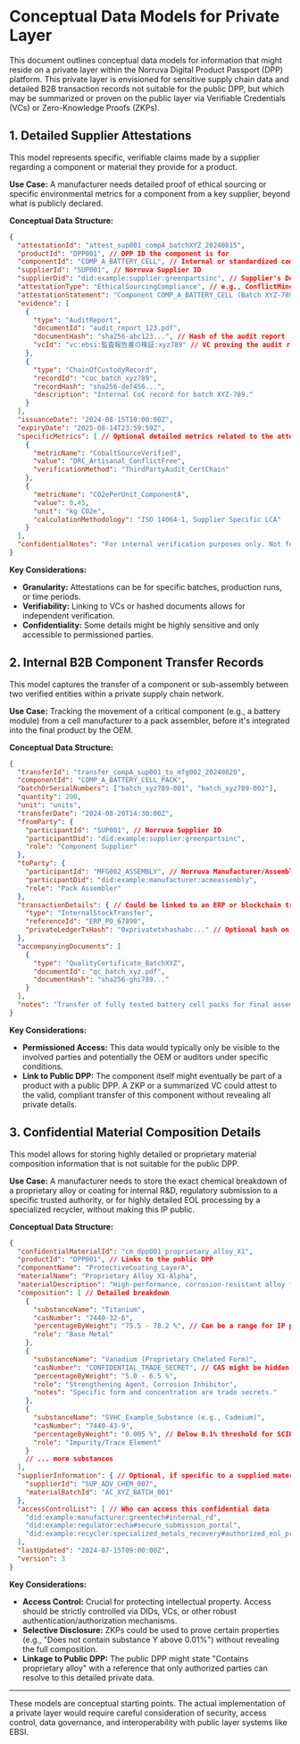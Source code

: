 
# Conceptual Data Models for Private Layer

This document outlines conceptual data models for information that might reside on a private layer within the Norruva Digital Product Passport (DPP) platform. This private layer is envisioned for sensitive supply chain data and detailed B2B transaction records not suitable for the public DPP, but which may be summarized or proven on the public layer via Verifiable Credentials (VCs) or Zero-Knowledge Proofs (ZKPs).

## 1. Detailed Supplier Attestations

This model represents specific, verifiable claims made by a supplier regarding a component or material they provide for a product.

**Use Case:** A manufacturer needs detailed proof of ethical sourcing or specific environmental metrics for a component from a key supplier, beyond what is publicly declared.

**Conceptual Data Structure:**

```json
{
  "attestationId": "attest_sup001_compA_batchXYZ_20240815",
  "productId": "DPP001", // DPP ID the component is for
  "componentId": "COMP_A_BATTERY_CELL", // Internal or standardized component ID
  "supplierId": "SUP001", // Norruva Supplier ID
  "supplierDid": "did:example:supplier:greenpartsinc", // Supplier's Decentralized Identifier
  "attestationType": "EthicalSourcingCompliance", // e.g., ConflictMinerals, FairLabor, AnimalWelfare
  "attestationStatement": "Component COMP_A_BATTERY_CELL (Batch XYZ-789) sourced and processed in compliance with OECD Due Diligence Guidance for Responsible Supply Chains of Minerals from Conflict-Affected and High-Risk Areas.",
  "evidence": [
    {
      "type": "AuditReport",
      "documentId": "audit_report_123.pdf",
      "documentHash": "sha256-abc123...", // Hash of the audit report
      "vcId": "vc:ebsi:監査報告書の検証:xyz789" // VC proving the audit report's authenticity
    },
    {
      "type": "ChainOfCustodyRecord",
      "recordId": "coc_batch_xyz789",
      "recordHash": "sha256-def456...",
      "description": "Internal CoC record for batch XYZ-789."
    }
  ],
  "issuanceDate": "2024-08-15T10:00:00Z",
  "expiryDate": "2025-08-14T23:59:59Z",
  "specificMetrics": [ // Optional detailed metrics related to the attestation
    {
      "metricName": "CobaltSourceVerified",
      "value": "DRC_Artisanal_ConflictFree",
      "verificationMethod": "ThirdPartyAudit_CertChain"
    },
    {
      "metricName": "CO2ePerUnit_ComponentA",
      "value": 0.45,
      "unit": "kg CO2e",
      "calculationMethodology": "ISO 14064-1, Supplier Specific LCA"
    }
  ],
  "confidentialNotes": "For internal verification purposes only. Not for public disclosure."
}
```

**Key Considerations:**
*   **Granularity:** Attestations can be for specific batches, production runs, or time periods.
*   **Verifiability:** Linking to VCs or hashed documents allows for independent verification.
*   **Confidentiality:** Some details might be highly sensitive and only accessible to permissioned parties.

## 2. Internal B2B Component Transfer Records

This model captures the transfer of a component or sub-assembly between two verified entities within a private supply chain network.

**Use Case:** Tracking the movement of a critical component (e.g., a battery module) from a cell manufacturer to a pack assembler, before it's integrated into the final product by the OEM.

**Conceptual Data Structure:**

```json
{
  "transferId": "transfer_compA_sup001_to_mfg002_20240820",
  "componentId": "COMP_A_BATTERY_CELL_PACK",
  "batchOrSerialNumbers": ["batch_xyz789-001", "batch_xyz789-002"],
  "quantity": 200,
  "unit": "units",
  "transferDate": "2024-08-20T14:30:00Z",
  "fromParty": {
    "participantId": "SUP001", // Norruva Supplier ID
    "participantDid": "did:example:supplier:greenpartsinc",
    "role": "Component Supplier"
  },
  "toParty": {
    "participantId": "MFG002_ASSEMBLY", // Norruva Manufacturer/Assembler ID
    "participantDid": "did:example:manufacturer:acmeassembly",
    "role": "Pack Assembler"
  },
  "transactionDetails": { // Could be linked to an ERP or blockchain transaction
    "type": "InternalStockTransfer",
    "referenceId": "ERP_PO_67890",
    "privateLedgerTxHash": "0xprivatetxhashabc..." // Optional hash on a private/consortium chain
  },
  "accompanyingDocuments": [
    {
      "type": "QualityCertificate_BatchXYZ",
      "documentId": "qc_batch_xyz.pdf",
      "documentHash": "sha256-ghi789..."
    }
  ],
  "notes": "Transfer of fully tested battery cell packs for final assembly into EV battery modules."
}
```

**Key Considerations:**
*   **Permissioned Access:** This data would typically only be visible to the involved parties and potentially the OEM or auditors under specific conditions.
*   **Link to Public DPP:** The component itself might eventually be part of a product with a public DPP. A ZKP or a summarized VC could attest to the valid, compliant transfer of this component without revealing all private details.

## 3. Confidential Material Composition Details

This model allows for storing highly detailed or proprietary material composition information that is not suitable for the public DPP.

**Use Case:** A manufacturer needs to store the exact chemical breakdown of a proprietary alloy or coating for internal R&D, regulatory submission to a specific trusted authority, or for highly detailed EOL processing by a specialized recycler, without making this IP public.

**Conceptual Data Structure:**

```json
{
  "confidentialMaterialId": "cm_dpp001_proprietary_alloy_X1",
  "productId": "DPP001", // Links to the public DPP
  "componentName": "ProtectiveCoating_LayerA",
  "materialName": "Proprietary Alloy X1-Alpha",
  "materialDescription": "High-performance, corrosion-resistant alloy for sensitive electronics.",
  "composition": [ // Detailed breakdown
    {
      "substanceName": "Titanium",
      "casNumber": "7440-32-6",
      "percentageByWeight": "75.5 - 78.2 %", // Can be a range for IP protection
      "role": "Base Metal"
    },
    {
      "substanceName": "Vanadium (Proprietary Chelated Form)",
      "casNumber": "CONFIDENTIAL_TRADE_SECRET", // CAS might be hidden
      "percentageByWeight": "5.0 - 6.5 %",
      "role": "Strengthening Agent, Corrosion Inhibitor",
      "notes": "Specific form and concentration are trade secrets."
    },
    {
      "substanceName": "SVHC_Example_Substance (e.g., Cadmium)",
      "casNumber": "7440-43-9",
      "percentageByWeight": "0.005 %", // Below 0.1% threshold for SCIP but tracked internally
      "role": "Impurity/Trace Element"
    }
    // ... more substances
  ],
  "supplierInformation": { // Optional, if specific to a supplied material
    "supplierId": "SUP_ADV_CHEM_007",
    "materialBatchId": "AC_XYZ_BATCH_001"
  },
  "accessControlList": [ // Who can access this confidential data
    "did:example:manufacturer:greentech#internal_rd",
    "did:example:regulator:echa#secure_submission_portal",
    "did:example:recycler:specialized_metals_recovery#authorized_eol_processor"
  ],
  "lastUpdated": "2024-07-15T09:00:00Z",
  "version": 3
}
```

**Key Considerations:**
*   **Access Control:** Crucial for protecting intellectual property. Access should be strictly controlled via DIDs, VCs, or other robust authentication/authorization mechanisms.
*   **Selective Disclosure:** ZKPs could be used to prove certain properties (e.g., "Does not contain substance Y above 0.01%") without revealing the full composition.
*   **Linkage to Public DPP:** The public DPP might state "Contains proprietary alloy" with a reference that only authorized parties can resolve to this detailed private data.

---

These models are conceptual starting points. The actual implementation of a private layer would require careful consideration of security, access control, data governance, and interoperability with public layer systems like EBSI.
      